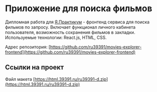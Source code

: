 # Приложение для поиска фильмов

Дипломная работа для [Я.Практикум](https://practicum.yandex.ru/web/) - фронтенд сервиса для поиска фильмов по запросу. Включает функционал личного кабинета пользователя, возможность сохранения фильмов в закладки. Используемые технологии: React.js, HTML, CSS.

Адрес репозитория: [https://github.com/ru39391/movies-explorer-frontend](https://github.com/ru39391/movies-explorer-frontend)

## Ссылки на проект

Файл макета [https://html.39391.ru/ru39391-d.zip](https://html.39391.ru/ru39391-d.zip)